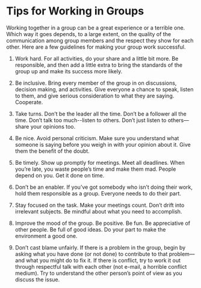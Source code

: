 Tips for Working in Groups
===

Working together in a group can be a great experience or a terrible one. Which way it goes depends, to a large extent, on the quality of the communication among group members and the respect they show for each other. Here are a few guidelines for making your group work successful.

1. Work hard. For all activities, do your share and a little bit more. Be responsible, and then add a little extra to bring the standards of the group up and make its success more likely.

2. Be inclusive. Bring every member of the group in on discussions, decision making, and activities. Give everyone a chance to speak, listen to them, and give serious consideration to what they are saying. Cooperate.

3. Take turns. Don’t be the leader all the time. Don’t be a follower all the time. Don’t talk too much--listen to others. Don’t just listen to others—share your opinions too.

4. Be nice. Avoid personal criticism. Make sure you understand what someone is saying before you weigh in with your opinion about it. Give them the benefit of the doubt.

5. Be timely. Show up promptly for meetings. Meet all deadlines. When you’re late, you waste people’s time and make them mad. People depend on you. Get it done on time.

6. Don’t be an enabler. If you’ve got somebody who isn’t doing their work, hold them responsible as a group. Everyone needs to do their part.

7. Stay focused on the task. Make your meetings count. Don’t drift into irrelevant subjects. Be mindful about what you need to accomplish.

8. Improve the mood of the group. Be positive. Be fun. Be appreciative of other people. Be full of good ideas. Do your part to make the environment a good one.

9. Don’t cast blame unfairly. If there is a problem in the group, begin by asking what you have done (or not done) to contribute to that problem—and what you might do to fix it. If there is conflict, try to work it out through respectful talk with each other (not e-mail, a horrible conflict medium). Try to understand the other person’s point of view as you discuss the issue.